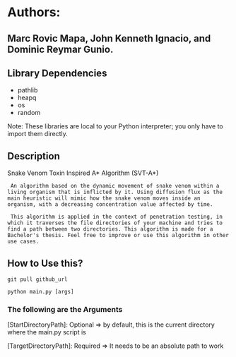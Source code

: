 # Authors:
## Marc Rovic Mapa, John Kenneth Ignacio, and Dominic Reymar Gunio.

## Library Dependencies
- pathlib
- heapq
- os
- random

Note: These libraries are local to your Python interpreter; you only have to import them directly.

## Description
Snake Venom Toxin Inspired A* Algorithm (SVT-A*)

     An algorithm based on the dynamic movement of snake venom within a living organism that is inflicted by it. Using diffusion flux as the main heuristic will mimic how the snake venom moves inside an organism, with a decreasing concentration value affected by time. 

     This algorithm is applied in the context of penetration testing, in which it traverses the file directories of your machine and tries to find a path between two directories. This algorithm is made for a Bachelor's thesis. Feel free to improve or use this algorithm in other use cases.

## How to Use this?
```
git pull github_url
```

```
python main.py [args]
```
### The following are the Arguments 
[StartDirectoryPath]: Optional => by default, this is the current directory where the main.py script is

[TargetDirectoryPath]: Required => It needs to be an absolute path to work

[TargetFile]: Required

